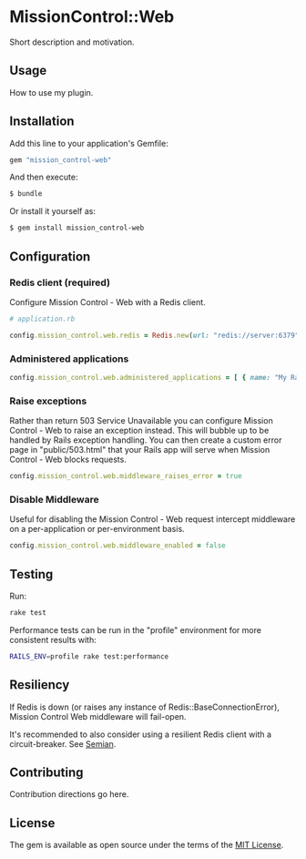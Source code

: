 # MissionControl::Web
Short description and motivation.

## Usage
How to use my plugin.

## Installation
Add this line to your application's Gemfile:

```ruby
gem "mission_control-web"
```

And then execute:
```bash
$ bundle
```

Or install it yourself as:
```bash
$ gem install mission_control-web
```

## Configuration

### Redis client (required)

Configure Mission Control - Web with a Redis client.

```rb
# application.rb

config.mission_control.web.redis = Redis.new(url: "redis://server:6379")
```

### Administered applications

```rb
config.mission_control.web.administered_applications = [ { name: "My Rails App", redis: Redis.new } ]
```

### Raise exceptions

Rather than return 503 Service Unavailable you can configure Mission Control - Web to raise an exception instead. This
will bubble up to be handled by Rails exception handling. You can then create a custom error page in "public/503.html"
that your Rails app will serve when Mission Control - Web blocks requests.

```rb
config.mission_control.web.middleware_raises_error = true
```

### Disable Middleware

Useful for disabling the Mission Control - Web request intercept middleware on a per-application or per-environment basis.

```rb
config.mission_control.web.middleware_enabled = false
```

## Testing
Run:

```sh
rake test
```

Performance tests can be run in the "profile" environment for more consistent results with:

```sh
RAILS_ENV=profile rake test:performance
```

## Resiliency

If Redis is down (or raises any instance of Redis::BaseConnectionError), Mission Control Web middleware will fail-open.

It's recommended to also consider using a resilient Redis client with a circuit-breaker. See [Semian](https://github.com/Shopify/semian).

## Contributing
Contribution directions go here.

## License
The gem is available as open source under the terms of the [MIT License](https://opensource.org/licenses/MIT).

